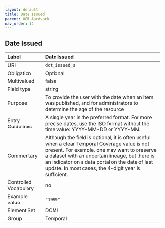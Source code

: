 ```yaml
---
layout: default
title: Date Issued
parent: OGM Aardvark
nav_order: 14
---
```


## Date Issued

| Label                 | Date Issued |
|:----------------------|:------------|
| URI                   | `dct_issued_s` |
| Obligation            | Optional |
| Multivalued           | false |
| Field type            | string |
| Purpose               | To provide the user with the date when an item was published, and for administrators to determine the age of the resource |
| Entry Guidelines      | A single year is the preferred format. For more precise dates, use the ISO format without the time value: YYYY-MM-DD or YYYY-MM. |
| Commentary            | Although the field is optional, it is often useful when a clear [Temporal Coverage](temporal-coverage) value is not present. For example, one may want to preserve a dataset with an uncertain lineage, but there is an indicator on a data portal on the date of last update. In most cases, the 4-digit year is sufficient. |
| Controlled Vocabulary | no |
| Example value         | `"1999"` |
| Element Set           | DCMI |
| Group                 | Temporal |
